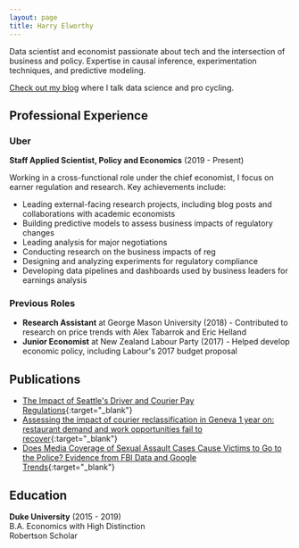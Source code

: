 ```yaml
---
layout: page
title: Harry Elworthy
---
```


Data scientist and economist passionate about tech and the intersection of business and policy. Expertise in causal inference, experimentation techniques, and predictive modeling.

[Check out my blog](/blog) where I talk data science and pro cycling.

## Professional Experience

### Uber
**Staff Applied Scientist, Policy and Economics** (2019 - Present)

Working in a cross-functional role under the chief economist, I focus on earner regulation and research. Key achievements include:

- Leading external-facing research projects, including blog posts and collaborations with academic economists
- Building predictive models to assess business impacts of regulatory changes
- Leading analysis for major negotiations
- Conducting research on the business impacts of reg
- Designing and analyzing experiments for regulatory compliance
- Developing data pipelines and dashboards used by business leaders for earnings analysis


### Previous Roles
- **Research Assistant** at George Mason University (2018) - Contributed to research on price trends with Alex Tabarrok and Eric Helland
- **Junior Economist** at New Zealand Labour Party (2017) - Helped develop economic policy, including Labour's 2017 budget proposal

## Publications

- [The Impact of Seattle's Driver and Courier Pay Regulations](https://medium.com/uber-under-the-hood/the-impact-of-seattles-driver-and-courier-pay-regulations-30fdc817e65c){:target="_blank"}
- [Assessing the impact of courier reclassification in Geneva 1 year on: restaurant demand and work opportunities fail to recover](https://medium.com/uber-under-the-hood/assessing-the-impact-of-courier-reclassification-in-geneva-1-year-on-restaurant-demand-and-work-b85ac573b804){:target="_blank"}
- [Does Media Coverage of Sexual Assault Cases Cause Victims to Go to the Police? Evidence from FBI Data and Google Trends](https://sites.duke.edu/djepapers/files/2019/06/harryelworthy-dje.pdf){:target="_blank"}

## Education

**Duke University** (2015 - 2019)  
B.A. Economics with High Distinction  
Robertson Scholar